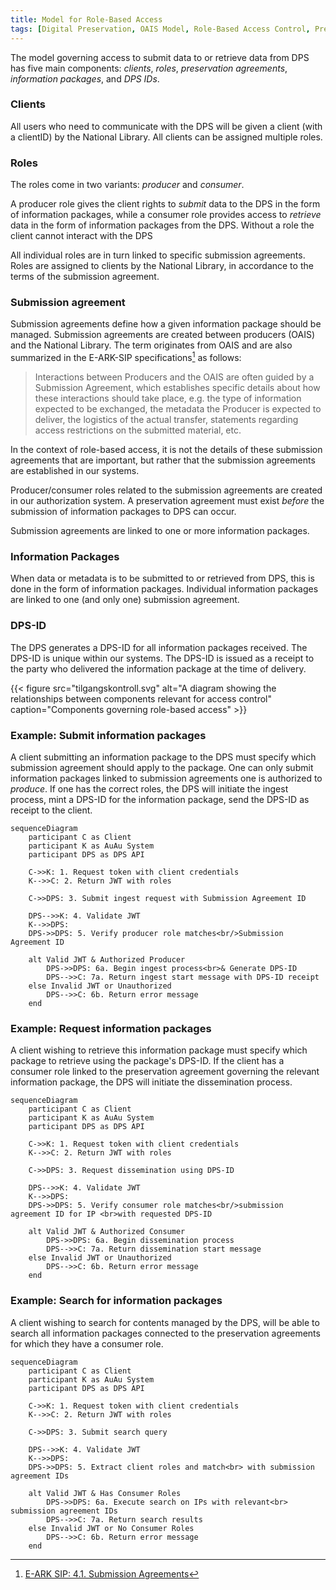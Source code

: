 ```yaml
---
title: Model for Role-Based Access
tags: [Digital Preservation, OAIS Model, Role-Based Access Control, Preservation Agreements, Information Packages, Authorization Systems, Access Management, Digital Archives]
---
```


The model governing access to submit data to or retrieve data from DPS has five main components: *clients*, *roles*, *preservation agreements*, *information packages*, and *DPS IDs*.

### Clients
All users who need to communicate with the DPS will be given a client (with a clientID) by the National Library.
All clients can be assigned multiple roles.

### Roles
The roles come in two variants: *producer* and *consumer*.

A producer role gives the client rights to *submit* data to the DPS in the form of information packages, while a consumer role provides access to *retrieve* data in the form of information packages from the DPS.
Without a role the client cannot interact with the DPS

All individual roles are in turn linked to specific submission agreements. 
Roles are assigned to clients by the National Library, in accordance to the terms of the submission agreement.

### Submission agreement
Submission agreements define how a given information package should be managed.
Submission agreements are created between producers (OAIS) and the National Library.
The term originates from OAIS and are also summarized in the E-ARK-SIP specifications[^1] as follows:

> Interactions between Producers and the OAIS are often guided by a Submission Agreement, which establishes specific details about how these interactions should take place, e.g. the type of information expected to be exchanged, the metadata the Producer is expected to deliver, the logistics of the actual transfer, statements regarding access restrictions on the submitted material, etc.

In the context of role-based access, it is not the details of these submission agreements that are important, but rather that the submission agreements are established in our systems.

Producer/consumer roles related to the submission agreements are created in our authorization system.
A preservation agreement must exist *before* the submission of information packages to DPS can occur.

Submission agreements are linked to one or more information packages.

### Information Packages
When data or metadata is to be submitted to or retrieved from DPS, this is done in the form of information packages.
Individual information packages are linked to one (and only one) submission agreement.


### DPS-ID
The DPS generates a DPS-ID for all information packages received.
The DPS-ID is unique within our systems.
The DPS-ID is issued as a receipt to the party who delivered the information package at the time of delivery.

{{< figure src="tilgangskontroll.svg" alt="A diagram showing the relationships between components relevant for access control" caption="Components governing role-based access" >}}

### Example: Submit information packages
A client submitting an information package to the DPS must specify which submission agreement should apply to the package.
One can only submit information packages linked to submission agreements one is authorized to *produce*.
If one has the correct roles, the DPS will initiate the ingest process, mint a DPS-ID for the information package, send the DPS-ID as receipt to the client.

```mermaid
sequenceDiagram
    participant C as Client
    participant K as AuAu System
    participant DPS as DPS API
    
    C->>K: 1. Request token with client credentials
    K-->>C: 2. Return JWT with roles
    
    C->>DPS: 3. Submit ingest request with Submission Agreement ID
    
    DPS-->>K: 4. Validate JWT
    K-->>DPS: 
    DPS->>DPS: 5. Verify producer role matches<br/>Submission Agreement ID
    
    alt Valid JWT & Authorized Producer
        DPS->>DPS: 6a. Begin ingest process<br>& Generate DPS-ID
        DPS-->>C: 7a. Return ingest start message with DPS-ID receipt
    else Invalid JWT or Unauthorized
        DPS-->>C: 6b. Return error message
    end
```

### Example: Request information packages
A client wishing to retrieve this information package must specify which package to retrieve using the package's DPS-ID.
If the client has a consumer role linked to the preservation agreement governing the relevant information package, the DPS will initiate the dissemination process.

```mermaid
sequenceDiagram
    participant C as Client
    participant K as AuAu System
    participant DPS as DPS API
    
    C->>K: 1. Request token with client credentials
    K-->>C: 2. Return JWT with roles
    
    C->>DPS: 3. Request dissemination using DPS-ID
    
    DPS-->>K: 4. Validate JWT
    K-->>DPS: 
    DPS->>DPS: 5. Verify consumer role matches<br/>submission agreement ID for IP <br>with requested DPS-ID
    
    alt Valid JWT & Authorized Consumer
        DPS->>DPS: 6a. Begin dissemination process
        DPS-->>C: 7a. Return dissemination start message
    else Invalid JWT or Unauthorized
        DPS-->>C: 6b. Return error message
    end
```

### Example: Search for information packages
A client wishing to search for contents managed by the DPS, will be able to search all information packages connected to the preservation agreements for which they have a consumer role.

```mermaid
sequenceDiagram
    participant C as Client
    participant K as AuAu System
    participant DPS as DPS API
    
    C->>K: 1. Request token with client credentials
    K-->>C: 2. Return JWT with roles
    
    C->>DPS: 3. Submit search query
    
    DPS-->>K: 4. Validate JWT
    K-->>DPS: 
    DPS->>DPS: 5. Extract client roles and match<br> with submission agreement IDs
    
    alt Valid JWT & Has Consumer Roles
        DPS->>DPS: 6a. Execute search on IPs with relevant<br> submission agreement IDs
        DPS-->>C: 7a. Return search results
    else Invalid JWT or No Consumer Roles
        DPS-->>C: 6b. Return error message
    end
```

[^1]: [E-ARK SIP: 4.1. Submission Agreements](https://earksip.dilcis.eu/#submissionagreements)